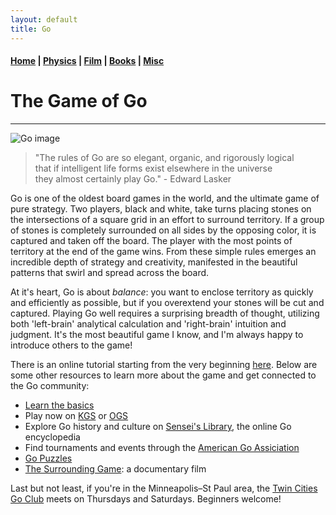```yaml
---
layout: default
title: Go
---
```


#### [Home](index.md) | [Physics](physics.md) | [Film](film.md) | [Books](books.md) | [Misc](misc.md)

# The Game of Go
---

![Go image](/images/go_image.png)


> "The rules of Go are so elegant, organic, and rigorously logical    
that if intelligent life forms exist elsewhere in the universe   
they almost certainly play Go." - Edward Lasker

Go is one of the oldest board games in the world, and the ultimate game of pure strategy. Two players, black and white, take turns placing stones on the intersections of a square grid in an effort to surround territory. If a group of stones is completely surrounded on all sides by the opposing color, it is captured and taken off the board. The player with the most points of territory at the end of the game wins. From these simple rules emerges an incredible depth of strategy and creativity, manifested in the beautiful patterns that swirl and spread across the board.

At it's heart, Go is about *balance*: you want to enclose territory as quickly and efficiently as possible, but if you overextend your stones will be cut and captured. Playing Go well requires a surprising breadth of thought, utilizing both 'left-brain' analytical calculation and 'right-brain' intuition and judgment. It's the most beautiful game I know, and I'm always happy to introduce others to the game!

There is an online tutorial starting from the very beginning [here](https://playgo.to/index.html#/en/intro). Below are some other resources to learn more about the game and get connected to the Go community:

- [Learn the basics](https://senseis.xmp.net/?RulesOfGoIntroductory)
- Play now on [KGS](http://gokgs.com) or [OGS](http://online-go.com)
- Explore Go history and culture on [Sensei's Library](https://senseis.xmp.net), the online Go encyclopedia
- Find tournaments and events through the [American Go Assiciation](https://www.usgo.org)
- [Go Puzzles](https://www.goproblems.com)
- [The Surrounding Game](https://www.surroundinggamemovie.com/): a documentary film

Last but not least, if you're in the Minneapolis–St Paul area, the [Twin Cities Go Club](https://twincitiesgo.club/) meets on Thursdays and Saturdays. Beginners welcome!
